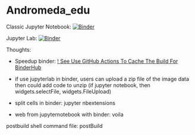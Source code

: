 # Andromeda_edu

Classic Jupyter Notebook: [![Binder](https://mybinder.org/badge_logo.svg)](https://mybinder.org/v2/gh/HannahHan3/Andromeda_edu/main?filepath=Andromeda_ImgVersion.ipynb)

Jupyter Lab: [![Binder](https://mybinder.org/badge_logo.svg)](https://mybinder.org/v2/gh/HannahHan3/Andromeda_edu/main)


Thoughts:
* Speedup binder: [! See Use GitHub Actions To Cache The Build For BinderHub
](https://github.com/jupyterhub/repo2docker-action#use-github-actions-to-cache-the-build-for-binderhub)

* if use jupyterlab in binder, users can upload a zip file of the image data then could add code to unzip (if jupyter notebook, then widgets.selectFile, widgets.FileUpload)
* split cells in binder: jupyter nbextensions
* web from jupyternotebook with binder: voila



postbuild shell command file: postBuild
